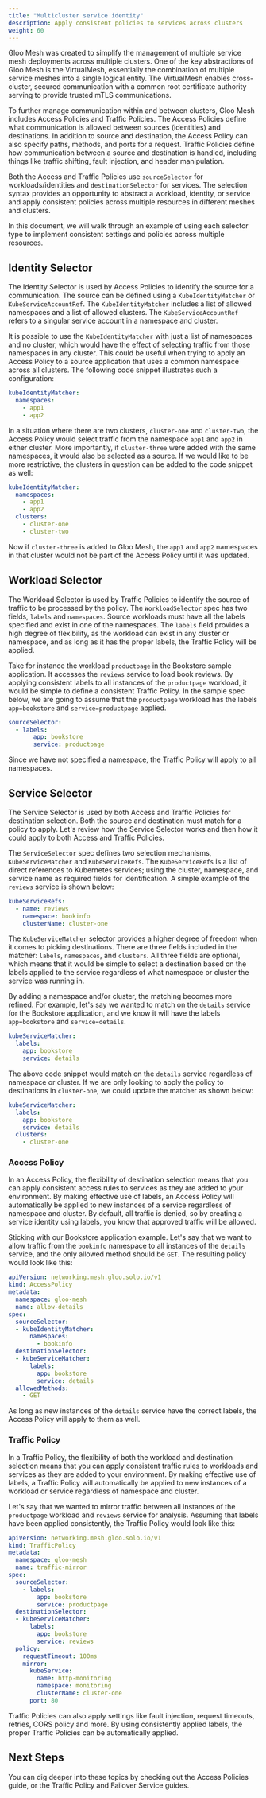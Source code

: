 ```yaml
---
title: "Multicluster service identity"
description: Apply consistent policies to services across clusters
weight: 60
---
```


Gloo Mesh was created to simplify the management of multiple service mesh deployments across multiple clusters. One of the key abstractions of Gloo Mesh is the VirtualMesh, essentially the combination of multiple service meshes into a single logical entity. The VirtualMesh enables cross-cluster, secured communication with a common root certificate authority serving to provide trusted mTLS communications.

To further manage communication within and between clusters, Gloo Mesh includes Access Policies and Traffic Policies. The Access Policies define what communication is allowed between sources (identities) and destinations. In addition to source and destination, the Access Policy can also specify paths, methods, and ports for a request. Traffic Policies define how communication between a source and destination is handled, including things like traffic shifting, fault injection, and header manipulation. 

Both the Access and Traffic Policies use `sourceSelector` for workloads/identities and `destinationSelector` for services. The selection syntax provides an opportunity to abstract a workload, identity, or service and apply consistent policies across multiple resources in different meshes and clusters.

In this document, we will walk through an example of using each selector type to implement consistent settings and policies across multiple resources.

## Identity Selector

The Identity Selector is used by Access Policies to identify the source for a communication. The source can be defined using a `KubeIdentityMatcher` or `KubeServiceAccountRef`. The `KubeIdentityMatcher` includes a list of allowed namespaces and a list of allowed clusters. The `KubeServiceAccountRef` refers to a singular service account in a namespace and cluster.

It is possible to use the `KubeIdentityMatcher` with just a list of namespaces and no cluster, which would have the effect of selecting traffic from those namespaces in any cluster. This could be useful when trying to apply an Access Policy to a source application that uses a common namespace across all clusters. The following code snippet illustrates such a configuration:

```yaml
kubeIdentityMatcher:
  namespaces:
    - app1
    - app2
```

In a situation where there are two clusters, `cluster-one` and `cluster-two`, the Access Policy would select traffic from the namespace `app1` and `app2` in either cluster. More importantly, if `cluster-three` were added with the same namespaces, it would also be selected as a source. If we would like to be more restrictive, the clusters in question can be added to the code snippet as well:

```yaml
kubeIdentityMatcher:
  namespaces:
    - app1
    - app2
  clusters:
    - cluster-one
    - cluster-two
```

Now if `cluster-three` is added to Gloo Mesh, the `app1` and `app2` namespaces in that cluster would not be part of the Access Policy until it was updated.

## Workload Selector

The Workload Selector is used by Traffic Policies to identify the source of traffic to be processed by the policy. The `WorkloadSelector` spec has two fields, `labels` and `namespaces`. Source workloads must have all the labels specified and exist in one of the namespaces. The `labels` field provides a high degree of flexibility, as the workload can exist in any cluster or namespace, and as long as it has the proper labels, the Traffic Policy will be applied.

Take for instance the workload `productpage` in the Bookstore sample application. It accesses the `reviews` service to load book reviews. By applying consistent labels to all instances of the `productpage` workload, it would be simple to define a consistent Traffic Policy. In the sample spec below, we are going to assume that the `productpage` workload has the labels `app=bookstore` and `service=productpage` applied.

```yaml
sourceSelector:
  - labels:
       app: bookstore
       service: productpage
```

Since we have not specified a namespace, the Traffic Policy will apply to all namespaces.

## Service Selector

The Service Selector is used by both Access and Traffic Policies for destination selection. Both the source and destination must match for a policy to apply. Let's review how the Service Selector works and then how it could apply to both Access and Traffic Policies.

The `ServiceSelector` spec defines two selection mechanisms, `KubeServiceMatcher` and `KubeServiceRefs`. The `KubeServiceRefs` is a list of direct references to Kubernetes services; using the cluster, namespace, and service name as required fields for identification. A simple example of the `reviews` service is shown below:

```yaml
kubeServiceRefs:
  - name: reviews
    namespace: bookinfo
    clusterName: cluster-one
```

The `KubeServiceMatcher` selector provides a higher degree of freedom when it comes to picking destinations. There are three fields included in the matcher: `labels`, `namespaces`, and `clusters`. All three fields are optional, which means that it would be simple to select a destination based on the labels applied to the service regardless of what namespace or cluster the service was running in. 

By adding a namespace and/or cluster, the matching becomes more refined. For example, let's say we wanted to match on the `details` service for the Bookstore application, and we know it will have the labels `app=bookstore` and `service=details`.

```yaml
kubeServiceMatcher:
  labels:
    app: bookstore
    service: details
```

The above code snippet would match on the `details` service regardless of namespace or cluster. If we are only looking to apply the policy to destinations in `cluster-one`, we could update the matcher as shown below:

```yaml
kubeServiceMatcher:
  labels:
    app: bookstore
    service: details
  clusters:
    - cluster-one
```

### Access Policy

In an Access Policy, the flexibility of destination selection means that you can apply consistent access rules to services as they are added to your environment. By making effective use of labels, an Access Policy will automatically be applied to new instances of a service regardless of namespace and cluster. By default, all traffic is denied, so by creating a service identity using labels, you know that approved traffic will be allowed.

Sticking with our Bookstore application example. Let's say that we want to allow traffic from the `bookinfo` namespace to all instances of the `details` service, and the only allowed method should be `GET`. The resulting policy would look like this:

```yaml
apiVersion: networking.mesh.gloo.solo.io/v1
kind: AccessPolicy
metadata:
  namespace: gloo-mesh
  name: allow-details
spec:
  sourceSelector:
  - kubeIdentityMatcher:
      namespaces:
        - bookinfo
  destinationSelector:
  - kubeServiceMatcher:
      labels:
        app: bookstore
        service: details
  allowedMethods:
    - GET
```

As long as new instances of the `details` service have the correct labels, the Access Policy will apply to them as well.

### Traffic Policy

In a Traffic Policy, the flexibility of both the workload and destination selection means that you can apply consistent traffic rules to workloads and services as they are added to your environment. By making effective use of labels, a Traffic Policy will automatically be applied to new instances of a workload or service regardless of namespace and cluster.

Let's say that we wanted to mirror traffic between all instances of the `productpage` workload and `reviews` service for analysis. Assuming that labels have been applied consistently, the Traffic Policy would look like this:

```yaml
apiVersion: networking.mesh.gloo.solo.io/v1
kind: TrafficPolicy
metadata:
  namespace: gloo-mesh
  name: traffic-mirror
spec:
  sourceSelector:
    - labels:
        app: bookstore
        service: productpage
  destinationSelector:
  - kubeServiceMatcher:
      labels:
        app: bookstore
        service: reviews
  policy:
    requestTimeout: 100ms
    mirror:
      kubeService:
        name: http-monitoring
        namespace: monitoring
        clusterName: cluster-one
      port: 80
```

Traffic Policies can also apply settings like fault injection, request timeouts, retries, CORS policy and more. By using consistently applied labels, the proper Traffic Policies can be automatically applied.

## Next Steps

You can dig deeper into these topics by checking out the Access Policies guide, or the Traffic Policy and Failover Service guides.
